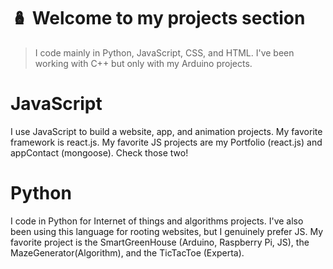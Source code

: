 # :nesting_dolls:  Welcome to my projects section

> I code mainly in Python, JavaScript, CSS, and HTML. I've been working with C++ but only with my Arduino projects.

# JavaScript

I use JavaScript to build a website, app, and animation projects. My favorite framework is react.js. 
My favorite JS projects are my Portfolio (react.js) and appContact (mongoose). Check those two! 

# Python

I code in Python for Internet of things and algorithms projects. I've also been using this language for rooting websites, but I genuinely prefer JS. 
My favorite project is the SmartGreenHouse (Arduino, Raspberry Pi, JS), the MazeGenerator(Algorithm), and the TicTacToe (Experta).
